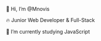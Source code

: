 👋 Hi, I’m @Mnovis

🔥 Junior Web Developer & Full-Stack

🔭 I’m currently studying JavaScript

<div>
  <img height="180em" src"https://github-readme-stats.vercel.app/api?username=Mnovis/>
</div>

